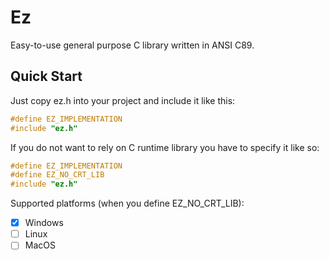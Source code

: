 # Ez

Easy-to-use general purpose C library written in ANSI C89.

## Quick Start

Just copy ez.h into your project and include it like this:

```c
#define EZ_IMPLEMENTATION
#include "ez.h"
```

If you do not want to rely on C runtime library you have to specify it like so:

```c
#define EZ_IMPLEMENTATION
#define EZ_NO_CRT_LIB
#include "ez.h"
```

Supported platforms (when you define EZ_NO_CRT_LIB):
- [x] Windows
- [ ] Linux
- [ ] MacOS
